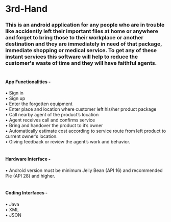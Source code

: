 # 3rd-Hand
### This is an android application for any people who are in trouble like accidently left their important files at home or anywhere and forget to bring those to their workplace or another destination and they are immediately in need of that package, immediate shopping or medical service. To get any of these instant services this software will help to reduce the customer's waste of time and they will have faithful agents.<br><br>

#### App Functionalities -

•	Sign in<br>•	Sign up<br>•	Enter the forgotten equipment<br>•	Enter place and location where customer left his/her product package<br>•	Call nearby agent of the product’s location <br>•	Agent receives call and confirms service<br>•	Bring and handover the product to it’s owner<br>•	Automatically estimate cost according to service route from left product to current owner’s location.<br>•	Giving feedback or review the agent’s work and behavior.<br><br>

#### Hardware Interface -

•	Android version must be minimum Jelly Bean (API 16) and recommended Pie (API 28) and higher.<br><br>

#### Coding Interfaces -

•	Java<br>•	XML<br>•	JSON<br><br>
